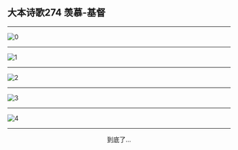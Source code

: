 
## 大本诗歌274 羡慕-基督
        
<div id="aplayer0"></div>

---

<img alt="0" data-original="/data/d0273/0">

---

<img alt="1" data-original="/data/d0273/1">

---

<img alt="2" data-original="/data/d0273/2">

---

<img alt="3" data-original="/data/d0273/3">

---

<img alt="4" data-original="/data/d0273/4">

---

<p style="text-align: center">到底了...</p>

<script src="/js/dist-view.js"></script>

<script>
MAIN.id = 'd0273';
        
const ap0 = new APlayer({
    container: document.getElementById('aplayer0'),
    volume: 1,
    loop: 'none',
    preload: 'none',
    audio: [{
        name: '大本诗歌274.mp3',
        artist: '大本诗歌',
        url: 'https://res.wx.qq.com/voice/getvoice?mediaid=MzI0NTk3MDM5M18yMjQ3NDkwODYz',
        cover: '/favicon'
    }]
});
</script>
